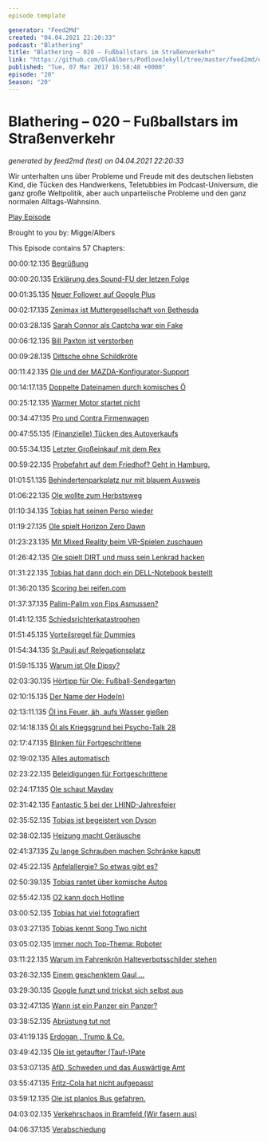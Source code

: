 ```yaml
---
episode template

generator: "Feed2Md"
created: "04.04.2021 22:20:33"
podcast: "Blathering"
title: "Blathering – 020 – Fußballstars im Straßenverkehr"
link: "https://github.com/OleAlbers/PodloveJekyll/tree/master/feed2md/example/export/seasons/2/2017/3/Blathering___020___Fußballstars_im_Straßenverkehr.md"
published: "Tue, 07 Mar 2017 16:58:48 +0000"
episode: "20"
Season: "20"
---
```


# Blathering – 020 – Fußballstars im Straßenverkehr
_generated by feed2md (test) on 04.04.2021 22:20:33_

Wir unterhalten uns über Probleme und Freude mit des deutschen liebsten Kind, die Tücken des Handwerkens, Teletubbies im Podcast-Universum, die ganz große Weltpolitik, aber auch unparteiische Probleme und den ganz normalen Alltags-Wahnsinn.

[Play Episode](https://www.blathering.de/podlove/file/189/s/feed/c/mp3/blathering_020.mp3)

Brought to you by: Migge/Albers

This Episode contains 57 Chapters:


00:00:12.135 [Begrüßung]()

00:00:20.135 [Erklärung des Sound-FU der letzen Folge](https://auphonic.com/)

00:01:35.135 [Neuer Follower auf Google Plus](https://plus.google.com/105371982781732031773)

00:02:17.135 [Zenimax ist Muttergesellschaft von Bethesda](https://www.zenimaxonline.com/)

00:03:28.135 [Sarah Connor als Captcha war ein Fake](https://captcha.dirty.ru/tag/sarah%20connor/)

00:06:12.135 [Bill Paxton ist verstorben](https://www.instagram.com/p/BQ_WkzHBy2r/)

00:09:28.135 [Dittsche ohne Schildkröte](http://www.ndr.de/unterhaltung/leute/Dittsche-Folge-eins-ohne-Schildkroete,schildkroete278.html)

00:11:42.135 [Ole und der MAZDA-Konfigurator-Support](https://plus.google.com/u/0/+OleAlbers/posts/6g8XPL4VNRL)

00:14:17.135 [Doppelte Dateinamen durch komisches Ö](http://www.fileformat.info/info/unicode/char/00a8/index.htm)

00:25:12.135 [Warmer Motor startet nicht](https://de.wikipedia.org/wiki/Wankelmotor)

00:34:47.135 [Pro und Contra Firmenwagen](https://www.adac.de/infotestrat/tests/auto-test/detail.aspx?IDTest=5233)

00:47:55.135 [(Finanzielle) Tücken des Autoverkaufs](https://de.wikipedia.org/wiki/Bareinzahlung)

00:55:34.135 [Letzter Großeinkauf mit dem Rex](https://de.wikipedia.org/wiki/Mazda_RX-8)

00:59:22.135 [Probefahrt auf dem Friedhof? Geht in Hamburg.](https://de.wikipedia.org/wiki/Friedhof_Ohlsdorf)

01:01:51.135 [Behindertenparkplatz nur mit blauem Ausweis](https://de.wikipedia.org/wiki/Behindertenparkplatz#Parkausweis)

01:06:22.135 [Ole wollte zum Herbstsweg](http://www.abendblatt.de/hamburg/kommunales/article120573099/Herbstweg.html)

01:10:34.135 [Tobias hat seinen Perso wieder](http://fundsuche02.kivbf.de/MyApp.asp?wci=Suche1)

01:19:27.135 [Ole spielt Horizon Zero Dawn](https://de.wikipedia.org/wiki/Horizon_Zero_Dawn)

01:23:23.135 [Mit Mixed Reality beim VR-Spielen zuschauen](https://www.youtube.com/watch?v=8T7ux3DXP_w)

01:26:42.135 [Ole spielt DIRT und muss sein Lenkrad hacken](https://de.wikipedia.org/wiki/Colin_McRae_Rally)

01:31:22.135 [Tobias hat dann doch ein DELL-Notebook bestellt](http://www.dell.com/de/unternehmen/p/precision-laptops)

01:36:20.135 [Scoring bei reifen.com](https://de.wikipedia.org/wiki/Kreditscoring)

01:37:37.135 [Palim-Palim von Fips Asmussen?](https://de.wikipedia.org/wiki/Palim-Palim)

01:41:12.135 [Schiedsrichterkatastrophen](https://de.wikipedia.org/wiki/Schwalbe_(Fu%C3%9Fball))

01:51:45.135 [Vorteilsregel für Dummies](http://www.ubbo-voss-sr-lehrarbeit.de/vorteilsbestimmung/fussball-vorteil-einleitung.html)

01:54:34.135 [St.Pauli auf Relegationsplatz](http://millerntor.hamburg/2017/02/die-magische-grasmischung-machts/)

01:59:15.135 [Warum ist Ole Dipsy?](http://duunsday.de/)

02:03:30.135 [Hörtipp für Ole: Fußball-Sendegarten](https://sendegarten.de/2017/03/04/seg018-weidelgras/)

02:10:15.135 [Der Name der Hode(n)](https://twitter.com/nahlinse/status/834847336102760450)

02:13:11.135 [Öl ins Feuer, äh, aufs Wasser gießen](https://de.wikipedia.org/wiki/Wellenberuhigungs%C3%B6l)

02:14:18.135 [Öl als Kriegsgrund bei Psycho-Talk 28](http://www.psycho-talk.de/2017/03/05/psyt028-verfolgt-vom-mythos/#t=2:29:30.000)

02:17:47.135 [Blinken für Fortgeschrittene](https://www.adac.de/infotestrat/adac-im-einsatz/motorwelt/richtiges_blinken.aspx)

02:19:02.135 [Alles automatisch](https://www.youtube.com/watch?v=e2WP_FyrMA0)

02:23:22.135 [Beleidigungen für Fortgeschrittene](https://www.gog.com/game/ohsir_the_insult_simulator)

02:24:17.135 [Ole schaut Mayday](https://www.tobiasmigge.de/2016/05/10/050-crash-kommunikation-die-kunst-des-klugen-handelns/)

02:31:42.135 [Fantastic 5 bei der LHIND-Jahresfeier](http://fantastic5.tv/)

02:35:52.135 [Tobias ist begeistert von Dyson](http://www.dyson.de/)

02:38:02.135 [Heizung macht Geräusche](https://de.wikipedia.org/wiki/Umw%C3%A4lzpumpe_(Heiztechnik))

02:41:37.135 [Zu lange Schrauben machen Schränke kaputt](https://de.wikipedia.org/wiki/Spanplatte)

02:45:22.135 [Apfelallergie? So etwas gibt es?](http://www.gartenakademie.rlp.de/Internet/global/themen.nsf/0/8ADBA68E62F52E08C12576BF004C033E/$FILE/Apfelallergie_Grafe.pdf)

02:50:39.135 [Tobias rantet über komische Autos](http://www.landrover.de/vehicles/range-rover-evoque/convertible/index.html)

02:55:42.135 [O2 kann doch Hotline](https://de.wikipedia.org/wiki/Personal_Unblocking_Key)

03:00:52.135 [Tobias hat viel fotografiert](https://www.instagram.com/tmigge/)

03:03:27.135 [Tobias kennt Song Two nicht](https://www.youtube.com/watch?v=SSbBvKaM6sk)

03:05:02.135 [Immer noch Top-Thema: Roboter](https://www.tobiasmigge.de/2015/10/20/021-robotergeschichten/)

03:11:22.135 [Warum im Fahrenkrön Halteverbotsschilder stehen](http://fahrenkroen125.de/)

03:26:32.135 [Einem geschenktem Gaul …](http://www.sonos.com/de-de/shop/play1.html)

03:29:30.135 [Google funzt und trickst sich selbst aus](http://blog.koehntopp.info/index.php/981-google-audio-re-captcha-vs-google-voice-recognition-api/)

03:32:47.135 [Wann ist ein Panzer ein Panzer?](https://twitter.com/TiloJung/status/834417735476068354)

03:38:52.135 [Abrüstung tut not]()

03:41:19.135 [Erdogan , Trump & Co.](http://www.tagesspiegel.de/politik/unzufriedener-us-praesident-noch-nie-sah-man-trump-so-wuetend/19474602.html)

03:49:42.135 [Ole ist getaufter (Tauf-)Pate]()

03:53:07.135 [AfD, Schweden und das Auswärtige Amt](https://www.welt.de/politik/deutschland/article162626557/Auswaertiges-Amt-verspottet-AfD-fuer-falsche-Schweden-Warnung.html)

03:55:47.135 [Fritz-Cola hat nicht aufgepasst](http://www.taz.de/Arbeitsalltag-von-Social-Media-Teams/!5385740/)

03:59:12.135 [Ole ist planlos Bus gefahren.](https://de.wikipedia.org/wiki/Schienenersatzverkehr)

04:03:02.135 [Verkehrschaos in Bramfeld (Wir fasern aus)](https://de.wikipedia.org/wiki/Hamburg-Bramfeld)

04:06:37.135 [Verabschiedung]()


